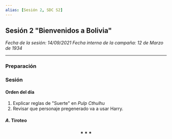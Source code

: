 ```yaml
---
alias: [Sesión 2, SDC S2]
---
```


## Sesión 2 "Bienvenidos a Bolivia"

_Fecha de la sesión: 14/09/2021_
_Fecha interna de la campaña: 12 de Marzo de 1934_

---

### Preparación

### Sesión

#### Orden del día
1. Explicar reglas de "Suerte" en _Pulp Cthulhu_
2. Revisar que personaje pregenerado va a usar Harry.


#### $A$. Tiroteo

<div align='center'>
	<h3> * * * </h3>
</div>
